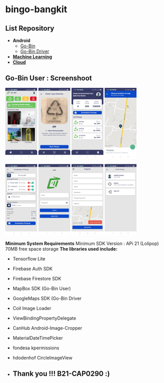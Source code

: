 # bingo-bangkit
## List Repository
- **Android**
    - [Go-Bin](https://github.com/bingobangkit/bingo-bangkit)
    - [Go-Bin Driver](https://github.com/bingobangkit/Go-Bin-Driver)
 - **[Machine Learning](https://github.com/bingobangkit/Go-Bin-ML-Model)**
 - **[Cloud](https://github.com/bingobangkit/Cloud)**
## Go-Bin User : Screenshoot
<p float="left">
  <img src="https://github.com/bingobangkit/bingo-bangkit/blob/master/Screenshot%20GoBin/home.jpg" width="100" />
  <img src="https://github.com/bingobangkit/bingo-bangkit/blob/master/Screenshot%20GoBin/detection.jpg" width="100" /> 
  <img src="https://github.com/bingobangkit/bingo-bangkit/blob/master/Screenshot%20GoBin/listpickup.jpg" width="100" />
  <img src="https://github.com/bingobangkit/bingo-bangkit/blob/master/Screenshot%20GoBin/picklocation.jpg" width="100" />
</p>

<p float="left">
  <img src="https://github.com/bingobangkit/bingo-bangkit/blob/master/Screenshot%20GoBin/order.jpg" width="100" />
  <img src="https://github.com/bingobangkit/bingo-bangkit/blob/master/Screenshot%20GoBin/login.jpg" width="100" /> 
  <img src="https://github.com/bingobangkit/bingo-bangkit/blob/master/Screenshot%20GoBin/register.jpg" width="100" />
  <img src="https://github.com/bingobangkit/bingo-bangkit/blob/master/Screenshot%20GoBin/settings.jpg" width="100" />
</p>



****Minimum System Requirements****
Minimum SDK Version : APi 21 (Lolipop)
70MB free space storage
****The libraries used include:****
- Tensorflow Lite
- Firebase Auth SDK
- Firebase Firestore SDK
- MapBox SDK (Go-Bin User)
- GoogleMaps SDK (Go-Bin Driver
- Coil Image Loader
- ViewBindingPropertyDelegate
- CanHub Android-Image-Cropper
- MaterialDateTimePicker
- fondesa kpermissions
- hdodenhof CircleImageView


 - ## Thank you !!! B21-CAP0290 :)
